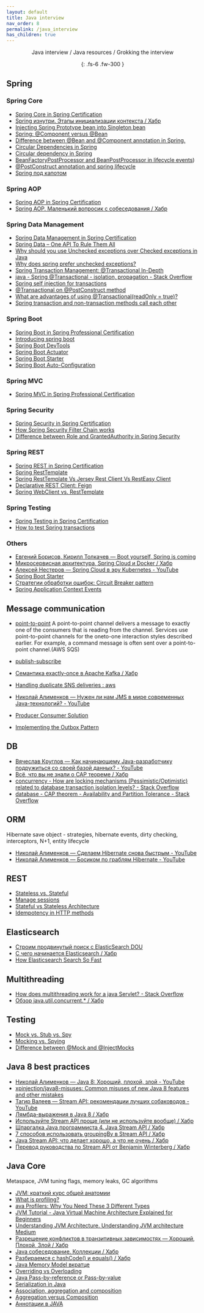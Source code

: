 ```yaml
---
layout: default
title: Java interview
nav_order: 8
permalink: /java_interview
has_children: true
---
```

<div align="center" markdown="1">
Java interview / Java resources / Grokking the interview

{: .fs-6 .fw-300 }
</div>

## Spring

### Spring Core

* [Spring Core in Spring Certification](https://mossgreen.github.io/Spring-Certification-Spring-Core/)
* [Spring изнутри. Этапы инициализации контекста / Хабр](https://habr.com/ru/post/222579/)
* [Injecting Spring Prototype bean into Singleton bean](http://dolszewski.com/spring/accessing-prototype-bean-in-singleton)
* [Spring: @Component versus @Bean](https://stackoverflow.com/questions/10604298/spring-component-versus-bean)
* [Difference between @Bean and @Component annotation in Spring.](https://www.tutorialspoint.com/difference-between-bean-and-component-annotation-in-spring#:~:text=It%20is%20used%20to%20explicitly,detect%20by%20using%20classpath%20scan.&text=We%20should%20use%20%40bean%2C%20if,implementation%20based%20on%20dynamic%20condition.)
* [Circular Dependencies in Spring](https://www.baeldung.com/circular-dependencies-in-spring)
* [Circular dependency in Spring](https://stackoverflow.com/questions/3485347/circular-dependency-in-spring)
* [BeanFactoryPostProcessor and BeanPostProcessor in lifecycle events](https://stackoverflow.com/questions/30455536/beanfactorypostprocessor-and-beanpostprocessor-in-lifecycle-events#:~:text=BeanFactoryPostProcessor%20implementations%20are%20%22called%22%20during,demand%20for%20the%20proptotypes%20one))
* [@PostConstruct annotation and spring lifecycle](https://stackoverflow.com/questions/44681142/postconstruct-annotation-and-spring-lifecycle)
* [Spring под капотом](https://medium.com/@kirill.sereda/spring-%D0%BF%D0%BE%D0%B4-%D0%BA%D0%B0%D0%BF%D0%BE%D1%82%D0%BE%D0%BC-9d92f2bf1a04)

### Spring AOP

* [Spring AOP in Spring Certification](https://mossgreen.github.io/Spring-Certification-Spring-AOP/)
* [Spring AOP. Маленький вопросик с собеседования / Хабр](https://habr.com/ru/post/347752/)

### Spring Data Management

* [Spring Data Management in Spring Certification](https://mossgreen.github.io/Spring-Certification-Spring-Data-Management/)
* [Spring Data – One API To Rule Them All](https://www.infoq.com/articles/spring-data-intro/)
* [Why should you use Unchecked exceptions over Checked exceptions in Java](https://www.javacodegeeks.com/2012/03/why-should-you-use-unchecked-exceptions.html)
* [Why does spring prefer unchecked exceptions?](https://stackoverflow.com/questions/52983402/why-does-spring-prefer-unchecked-exceptions)
* [Spring Transaction Management: @Transactional In-Depth](https://www.marcobehler.com/guides/spring-transaction-management-transactional-in-depth)
* [java - Spring @Transactional - isolation, propagation - Stack Overflow](https://stackoverflow.com/questions/8490852/spring-transactional-isolation-propagation)
* [Spring self injection for transactions](https://stackoverflow.com/questions/43280460/spring-self-injection-for-transactions/43282215)
* [@Transactional on @PostConstruct method](https://stackoverflow.com/questions/17346679/transactional-on-postconstruct-method)
* [What are advantages of using @Transactional(readOnly = true)?](https://stackoverflow.com/questions/44984781/what-are-advantages-of-using-transactionalreadonly-true)
* [Spring transaction and non-transaction methods call each other](https://blog.fearcat.in/a?ID=01700-718e2a5b-5ee2-45ab-8706-9cd87328989e)

### Spring Boot

* [Spring Boot in Spring Professional Certification](https://mossgreen.github.io/Spring-Certification-Spring-Boot/)
* [Introducing spring boot](https://topjava.ru/blog/introducing-spring-boot)
* [Spring Boot DevTools](https://habr.com/ru/post/479382/)
* [Spring Boot Actuator](https://habr.com/ru/company/otus/blog/452624/)
* [Spring Boot Starter](https://java-ru-blog.blogspot.com/2020/02/spring-boot-starters.html)
* [Spring Boot Auto-Configuration](https://habr.com/ru/post/487980/)

### Spring MVC

* [Spring MVC in Spring Professional Certification](https://mossgreen.github.io/Spring-Certification-Spring-MVC/)

### Spring Security

* [Spring Security in Spring Certification](https://mossgreen.github.io/Spring-Certification-Spring-Security/)
* [How Spring Security Filter Chain works](https://stackoverflow.com/questions/41480102/how-spring-security-filter-chain-works)
* [Difference between Role and GrantedAuthority in Spring Security](https://stackoverflow.com/questions/19525380/difference-between-role-and-grantedauthority-in-spring-security)

### Spring REST

* [Spring REST in Spring Certification](https://mossgreen.github.io/Spring-Certification-Spring-REST/)
* [Spring RestTemplate](https://mossgreen.github.io/Spring-RestTemplate/)
* [Spring RestTemplate Vs Jersey Rest Client Vs RestEasy Client](https://stackoverflow.com/questions/32337775/spring-resttemplate-vs-jersey-rest-client-vs-resteasy-client)
* [Declarative REST Client: Feign](https://cloud.spring.io/spring-cloud-static/spring-cloud-openfeign/2.1.5.RELEASE/multi/multi_spring-cloud-feign.html)
* [Spring WebClient vs. RestTemplate](https://www.baeldung.com/spring-webclient-resttemplate)

### Spring Testing

* [Spring Testing in Spring Certification](https://mossgreen.github.io/Spring-Certification-Testing/)
* [How to test Spring transactions](https://stackoverflow.com/questions/53380923/how-to-test-spring-transactions)

### Others

* [Евгений Борисов, Кирилл Толкачев — Boot yourself, Spring is coming](https://www.youtube.com/watch?v=yy43NOreJG4)
* [Микросервисная архитектура, Spring Cloud и Docker / Хабр](https://habr.com/ru/post/280786/)
* [Алексей Нестеров — Spring Cloud в эру Kubernetes - YouTube](https://www.youtube.com/watch?v=vUo3cTE3Y0g&t=2260s)
* [Spring Boot Starter](https://www.youtube.com/watch?v=2_iE7jZWl3U&list=WL&index=4&t=2465s)
* [Стратегии обработки ошибок: Circuit Breaker pattern](https://medium.com/@kirill.sereda/%D1%81%D1%82%D1%80%D0%B0%D1%82%D0%B5%D0%B3%D0%B8%D0%B8-%D0%BE%D0%B1%D1%80%D0%B0%D0%B1%D0%BE%D1%82%D0%BA%D0%B8-%D0%BE%D1%88%D0%B8%D0%B1%D0%BE%D0%BA-circuit-breaker-pattern-650232944e37)
* [Spring Application Context Events](https://www.baeldung.com/spring-context-events)

## Message communication
* [point-to-point](www.enterpriseintegrationpatterns.com/PointToPointChannel.html) 
A point-to-point channel delivers a message to exactly one of the consumers that
is reading from the channel. Services use point-to-point channels for the oneto-one interaction styles described earlier. For example, a command message is
often sent over a point-to-point channel.(AWS SQS)
* [publish-subscribe](www.enterpriseintegrationpatterns.com/PublishSubscribeChannel.html)
* [Семантика exactly-once в Apache Kafka / Хабр](https://habr.com/ru/company/badoo/blog/333046/)
* [Handling duplicate SNS deliveries : aws](https://www.reddit.com/r/aws/comments/8u1b1v/handling_duplicate_sns_deliveries/)
* [Николай Алименков — Нужен ли нам JMS в мире современных Java-технологий? - YouTube](https://www.youtube.com/watch?v=ExjPxDxkmFo)
* [Producer Consumer Solution](https://www.geeksforgeeks.org/producer-consumer-solution-using-blockingqueue-in-java-thread/)

* [Implementing the Outbox Pattern](https://dzone.com/articles/implementing-the-outbox-pattern)

## DB

* [Вячеслав Круглов — Как начинающему Java-разработчику подружиться со своей базой данных? - YouTube](https://www.youtube.com/watch?v=dFASbaIG-UU)
* [Всё, что вы не знали о CAP теореме / Хабр](https://habr.com/ru/post/328792/)
* [concurrency - How are locking mechanisms (Pessimistic/Optimistic) related to database transaction isolation levels? - Stack Overflow](https://stackoverflow.com/questions/22646226/how-are-locking-mechanisms-pessimistic-optimistic-related-to-database-transact)
* [database - CAP theorem - Availability and Partition Tolerance - Stack Overflow](https://stackoverflow.com/questions/12346326/cap-theorem-availability-and-partition-tolerance)

## ORM

Hibernate save object - strategies, hibernate events, dirty checking, interceptors, N+1, entity lifecycle
* [Николай Алименков — Сделаем Hibernate снова быстрым - YouTube](https://www.youtube.com/watch?v=b52Qz6qlic0&t=24s)
* [Николай Алименков — Босиком по граблям Hibernate - YouTube](https://www.youtube.com/watch?v=YzOTZTt-PR0&t=136s)

## REST

* [Stateless vs. Stateful](https://medium.com/@ermakovichdmitriy/%D0%BE%D0%BF%D1%80%D0%B5%D0%B4%D0%B5%D0%BB%D0%B5%D0%BD%D0%B8%D1%8F-%D0%BF%D0%BE%D0%BD%D1%8F%D1%82%D0%B8%D0%B9-stateful-%D0%B8-stateless-%D0%B2-%D0%BA%D0%BE%D0%BD%D1%82%D0%B5%D0%BA%D1%81%D1%82%D0%B5-%D0%B2%D0%B5%D0%B1-%D1%81%D0%B5%D1%80%D0%B2%D0%B8%D1%81%D0%BE%D0%B2-%D0%BF%D0%B5%D1%80%D0%B5%D0%B2%D0%BE%D0%B4-18a910a226a1)
* [Manage sessions](https://stackoverflow.com/questions/3105296/if-rest-applications-are-supposed-to-be-stateless-how-do-you-manage-sessions)
* [Stateful vs Stateless Architecture](https://www.virtasant.com/blog/stateful-vs-stateless-architecture-why-stateless-won)
* [Idempotency in HTTP methods](https://stackoverflow.com/questions/45016234/what-is-idempotency-in-http-methods)

## Elasticsearch

* [Строим продвинутый поиск с ElasticSearch DOU](https://dou.ua/lenta/columns/building-advanced-search-with-elasticsearch/)
* [С чего начинается Elasticsearch / Хабр](https://habr.com/ru/post/489924/)
* [How Elasticsearch Search So Fast](https://medium.com/analytics-vidhya/how-elasticsearch-search-so-fast-248630b70ba4)

## Multithreading

* [How does multithreading work for a java Servlet? - Stack Overflow](https://stackoverflow.com/questions/7701772/how-does-multithreading-work-for-a-java-servlet)
* [Обзор java.util.concurrent.* / Хабр](https://habr.com/ru/company/luxoft/blog/157273/)

## Testing

* [Mock vs. Stub vs. Spy](https://www.javatpoint.com/mock-vs-stub-vs-spy)
* [Mocking vs. Spying](https://stackoverflow.com/questions/12827580/mocking-vs-spying-in-mocking-frameworks)
* [Difference between @Mock and @InjectMocks](https://stackoverflow.com/questions/16467685/difference-between-mock-and-injectmocks)

## Java 8 best practices

* [Николай Алименков — Java 8: Хороший, плохой, злой - YouTube](https://www.youtube.com/watch?v=7Iy1hVEXxsU)
* [xpinjection/java8-misuses: Common misuses of new Java 8 features and other mistakes](https://github.com/xpinjection/java8-misuses)
* [Тагир Валеев — Stream API: рекомендации лучших собаководов - YouTube](https://www.youtube.com/watch?v=vxikpWnnnCU)
* [Лямбда-выражения в Java 8 / Хабр](https://habr.com/ru/post/224593/)
* [Используйте Stream API проще (или не используйте вообще) / Хабр](https://habr.com/ru/post/337350/)
* [Шпаргалка Java программиста 4. Java Stream API / Хабр](https://habr.com/ru/company/luxoft/blog/270383/)
* [7 способов использовать groupingBy в Stream API / Хабр](https://habr.com/ru/post/348536/)
* [Java Stream API: что делает хорошо, а что не очень / Хабр](https://habr.com/ru/company/jugru/blog/307938/)
* [Перевод руководства по Stream API от Benjamin Winterberg / Хабр](https://habr.com/ru/post/437038/)

## Java Core

Metaspace, JVM tuning flags, memory leaks, GC algorithms
* [JVM: краткий курс общей анатомии](https://www.youtube.com/watch?v=-fcj6EL9rc4&list=WL&index=5&t=369s)
* [What is profiling?](https://stackoverflow.com/questions/619898/what-is-profiling)
* [ava Profilers: Why You Need These 3 Different Types](https://stackify.com/java-profilers-3-types/)
* [JVM Tutorial - Java Virtual Machine Architecture Explained for Beginners](https://www.freecodecamp.org/news/jvm-tutorial-java-virtual-machine-architecture-explained-for-beginners/)
* [Understanding JVM Architecture. Understanding JVM architecture Medium](https://medium.com/platform-engineer/understanding-jvm-architecture-22c0ddf09722)
* [Разрешение конфликтов в транзитивных зависимостях — Хороший, Плохой, Злой / Хабр](https://habr.com/ru/company/jugru/blog/191246/)
* [Java собеседование. Коллекции / Хабр](https://habr.com/ru/post/162017/)
* [Разбираемся с hashCode() и equals() / Хабр](https://habr.com/ru/post/168195/)
* [Java Memory Model вкратце](http://www.javaspecialist.ru/2011/06/java-memory-model.html)
* [Overriding vs Overloading](https://java-course.ru/begin/override-overload/)
* [Java Pass-by-reference or Pass-by-value](https://stackoverflow.com/questions/40480/is-java-pass-by-reference-or-pass-by-value)
* [Serialization in Java](https://stackoverflow.com/questions/2232759/what-is-the-purpose-of-serialization-in-java)
* [Association, aggregation and composition](https://stackoverflow.com/questions/885937/what-is-the-difference-between-association-aggregation-and-composition)
* [Aggregation versus Composition](https://stackoverflow.com/questions/734891/aggregation-versus-composition)
* [Аннотации в JAVA](https://habr.com/ru/post/139736/)
